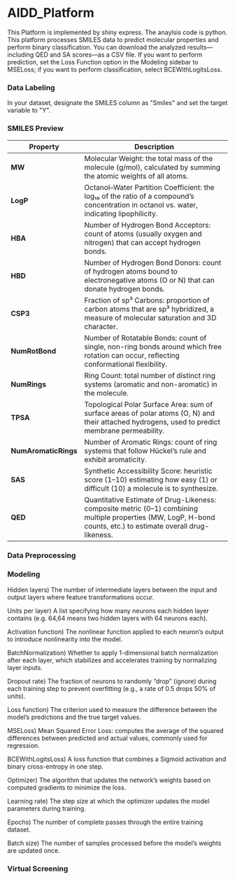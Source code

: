 # AIDD_Platform

This Platform is implemented by shiny express. The anaylsis code is python. 
This platform processes SMILES data to predict molecular properties and perform binary classification. You can download the analyzed results—including QED and SA scores—as a CSV file. 
If you want to perform prediction, set the Loss Function option in the Modeling sidebar to MSELoss; if you want to perform classification, select BCEWithLogitsLoss.

### Data Labeling
In your dataset, designate the SMILES column as "Smiles" and set the target variable to "Y".

### SMILES Preview
| Property             | Description                                                                                                                                                  |
|----------------------|--------------------------------------------------------------------------------------------------------------------------------------------------------------|
| **MW**               | Molecular Weight: the total mass of the molecule (g/mol), calculated by summing the atomic weights of all atoms.                                             |
| **LogP**             | Octanol–Water Partition Coefficient: the log₁₀ of the ratio of a compound’s concentration in octanol vs. water, indicating lipophilicity.                       |
| **HBA**              | Number of Hydrogen Bond Acceptors: count of atoms (usually oxygen and nitrogen) that can accept hydrogen bonds.                                               |
| **HBD**              | Number of Hydrogen Bond Donors: count of hydrogen atoms bound to electronegative atoms (O or N) that can donate hydrogen bonds.                               |
| **CSP3**             | Fraction of sp³ Carbons: proportion of carbon atoms that are sp³ hybridized, a measure of molecular saturation and 3D character.                               |
| **NumRotBond**       | Number of Rotatable Bonds: count of single, non-ring bonds around which free rotation can occur, reflecting conformational flexibility.                      |
| **NumRings**         | Ring Count: total number of distinct ring systems (aromatic and non-aromatic) in the molecule.                                                               |
| **TPSA**             | Topological Polar Surface Area: sum of surface areas of polar atoms (O, N) and their attached hydrogens, used to predict membrane permeability.              |
| **NumAromaticRings** | Number of Aromatic Rings: count of ring systems that follow Hückel’s rule and exhibit aromaticity.                                                          |
| **SAS**              | Synthetic Accessibility Score: heuristic score (1–10) estimating how easy (1) or difficult (10) a molecule is to synthesize.                                  |
| **QED**              | Quantitative Estimate of Drug-Likeness: composite metric (0–1) combining multiple properties (MW, LogP, H-bond counts, etc.) to estimate overall drug-likeness. |


### Data Preprocessing


### Modeling
Hidden layers)
The number of intermediate layers between the input and output layers where feature transformations occur.

Units per layer)
A list specifying how many neurons each hidden layer contains (e.g. 64,64 means two hidden layers with 64 neurons each).

Activation function)
The nonlinear function applied to each neuron’s output to introduce nonlinearity into the model.

BatchNormalization)
Whether to apply 1-dimensional batch normalization after each layer, which stabilizes and accelerates training by normalizing layer inputs.

Dropout rate)
The fraction of neurons to randomly “drop” (ignore) during each training step to prevent overfitting (e.g., a rate of 0.5 drops 50% of units).

Loss function)
The criterion used to measure the difference between the model’s predictions and the true target values.

MSELoss)
Mean Squared Error Loss: computes the average of the squared differences between predicted and actual values, commonly used for regression.

BCEWithLogitsLoss)
A loss function that combines a Sigmoid activation and binary cross-entropy in one step. 

Optimizer)
The algorithm that updates the network’s weights based on computed gradients to minimize the loss.

Learning rate)
The step size at which the optimizer updates the model parameters during training.

Epochs)
The number of complete passes through the entire training dataset.

Batch size)
The number of samples processed before the model’s weights are updated once.

### Virtual Screening




